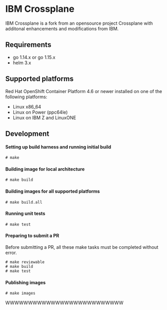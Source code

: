 # IBM Crossplane

IBM Crossplane is a fork from an opensource project Crossplane with additonal enhancements and modifications from IBM.

## Requirements

- go 1.14.x or go 1.15.x
- helm 3.x

## Supported platforms

Red Hat OpenShift Container Platform 4.6 or newer installed on one of the following platforms:

- Linux x86_64
- Linux on Power (ppc64le)
- Linux on IBM Z and LinuxONE

## Development

#### Setting up build harness and running initial build

```
# make 
```

#### Building image for local architecture

```
# make build
```

#### Building images for all supported platforms

```
# make build.all
```

#### Running unit tests

```
# make test
```

#### Preparing to submit a PR

Before submitting a PR, all these make tasks must be completed without error.

```
# make reviewable
# make build
# make test
```

#### Publishing images

```
# make images
```



WWWWWWWWWWWWWWWWWWWWWWWWWW
